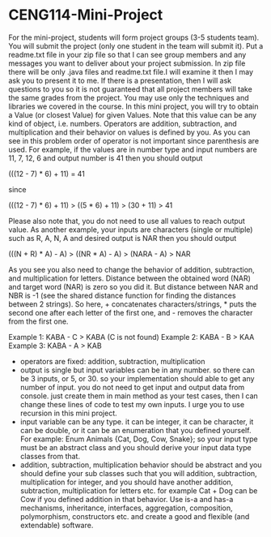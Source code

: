 # CENG114-Mini-Project

For the mini-project, students will form project groups (3-5 students team). You will submit the project (only one
student in the team will submit it). Put a readme.txt file in your zip file so that I can see group members and any
messages you want to deliver about your project submission. In zip file there will be only .java files and readme.txt
file.I will examine it then I may ask you to present it to me. If there is a presentation, then I will ask questions to
you so it is not guaranteed that all project members will take the same grades from the project.
You may use only the techniques and libraries we covered in the course.
In this mini project, you will try to obtain a Value (or closest Value) for given Values. Note that this value can be
any kind of object, i.e. numbers. Operators are addition, subtraction, and multiplication and their behavior on
values is defined by you. As you can see in this problem order of operator is not important since parenthesis are
used.
For example, if the values are in number type and input numbers are 11, 7, 12, 6 and output number is 41 then you
should output

(((12 - 7) * 6) + 11) = 41

since

(((12 - 7) * 6) + 11) > ((5 * 6) + 11) > (30 + 11) > 41

Please also note that, you do not need to use all values to reach output value.
As another example, your inputs are characters (single or multiple) such as R, A, N, A and desired output is NAR
then you should output

(((N + R) * A) - A) > ((NR * A) - A) > (NARA - A) > NAR

As you see you also need to change the behavior of addition, subtraction, and multiplication for letters. Distance
between the obtained word (NAR) and target word (NAR) is zero so you did it. But distance between NAR and NBR
is -1 (see the shared distance function for finding the distances between 2 strings).
So here, + concatenates characters/strings, * puts the second one after each letter of the first one, and - removes
the character from the first one.

Example 1: KABA - C > KABA (C is not found)
Example 2: KABA - B > KAA
Example 3: KABA - A > KAB

- operators are fixed: addition, subtraction, multiplication
- output is single but input variables can be in any number. so there can be 3 inputs, or 5, or 30. so your
implementation should able to get any number of input. you do not need to get input and output data from console.
just create them in main method as your test cases, then I can change these lines of code to test my own inputs. I
urge you to use recursion in this mini project.
- input variable can be any type. it can be integer, it can be character, it can be double, or it can be an enumeration
that you defined yourself. For example: Enum Animals {Cat, Dog, Cow, Snake};
so your input type must be an abstract class and you should derive your input data type classes from that.
- addition, subtraction, multiplication behavior should be abstract and you should define your sub classes such that
you will addition, subtraction, multiplication for integer, and you should have another addition, subtraction,
multiplication for letters etc. for example Cat + Dog can be Cow if you defined addition in that behavior.
Use is-a and has-a mechanisms, inheritance, interfaces, aggregation, composition, polymorphism, constructors
etc. and create a good and flexible (and extendable) software.
